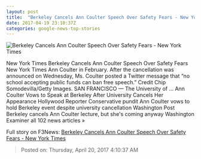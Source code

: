 ```yaml
---
layout: post
title:  "Berkeley Cancels Ann Coulter Speech Over Safety Fears - New York Times"
date: 2017-04-19 23:10:37Z
categories: google-news-top-stories
---
```


![Berkeley Cancels Ann Coulter Speech Over Safety Fears - New York Times](https://static01.nyt.com/images/2017/04/20/us/20Coulter-1/20Coulter-1-facebookJumbo.jpg)

New York Times Berkeley Cancels Ann Coulter Speech Over Safety Fears New York Times Ann Coulter in February. After the cancellation was announced on Wednesday, Ms. Coulter posted a Twitter message that “no school accepting public funds can ban free speech.” Credit Chip Somodevilla/Getty Images. SAN FRANCISCO — The University of ... Ann Coulter Vows to Speak at Berkeley After University Cancels Her Appearance Hollywood Reporter Conservative pundit Ann Coulter vows to hold Berkeley event despite university cancellation Washington Post Berkeley cancels Ann Coulter lecture, but she's coming anyway Washington Examiner all 102 news articles »


Full story on F3News: [Berkeley Cancels Ann Coulter Speech Over Safety Fears - New York Times](http://www.f3nws.com/n/EH4dVJ)

> Posted on: Thursday, April 20, 2017 4:10:37 AM
